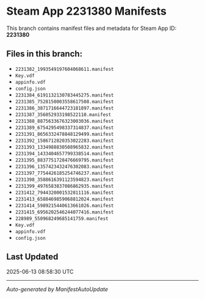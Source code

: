 # Steam App 2231380 Manifests

This branch contains manifest files and metadata for Steam App ID: **2231380**

## Files in this branch:
- `2231382_1993549197604068611.manifest`
- `Key.vdf`
- `appinfo.vdf`
- `config.json`
- `2231384_6191132130783445275.manifest`
- `2231385_7528150003558617508.manifest`
- `2231386_3871716644723181897.manifest`
- `2231387_356052933198522110.manifest`
- `2231388_8875633676323003036.manifest`
- `2231389_6754295498337314837.manifest`
- `2231391_8656332478848129499.manifest`
- `2231392_1586712820353022283.manifest`
- `2231393_1334988830508965832.manifest`
- `2231394_1433404657799338514.manifest`
- `2231395_8837751728476669795.manifest`
- `2231396_1357423432476302083.manifest`
- `2231397_7754426185254746237.manifest`
- `2231398_3588616391123594823.manifest`
- `2231399_4976583837086862935.manifest`
- `2231412_7944320001532811116.manifest`
- `2231413_6588469859068812024.manifest`
- `2231414_5989215440613661026.manifest`
- `2231415_6956202546244077416.manifest`
- `228989_550968249685141759.manifest`
- `Key.vdf`
- `appinfo.vdf`
- `config.json`

## Last Updated
2025-06-13 08:58:30 UTC

---
*Auto-generated by ManifestAutoUpdate*
